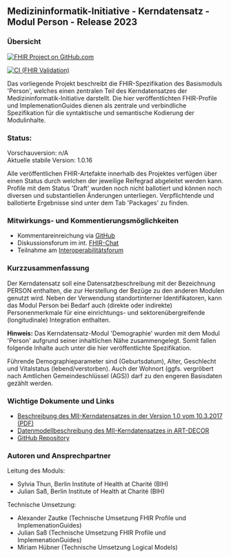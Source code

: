 ## Medizininformatik-Initiative - Kerndatensatz - Modul Person - Release 2023

### Übersicht

[![FHIR Project on GitHub.com](https://img.shields.io/badge/FHIR_project_on_GitHub.com-kerndatensatzmodul--person-green)](https://github.com/medizininformatik-initiative/kerndatensatzmodul-person/tree/master-1.x) 

[![CI (FHIR Validation)](https://github.com/medizininformatik-initiative/kerndatensatzmodul-person/actions/workflows/main.yml/badge.svg?branch=master-1.x)](https://github.com/medizininformatik-initiative/kerndatensatzmodul-person/actions/workflows/main.yml)

Das vorliegende Projekt beschreibt die FHIR-Spezifikation des Basismoduls 'Person', welches einen zentralen Teil des Kerndatensatzes der Medizininformatik-Initiative darstellt. Die hier veröffentlichten FHIR-Profile und ImplemenationGuides dienen als zentrale und verbindliche Spezifikation für die syntaktische und semantische Kodierung der Modulinhalte.

### Status:

Vorschauversion: n/A<br>
Aktuelle stabile Version: 1.0.16

Alle veröffentlichen FHIR-Artefakte innerhalb des Projektes verfügen über einen Status durch welchen der jeweilige Reifegrad abgeleitet werden kann.
Profile mit dem Status 'Draft' wurden noch nicht ballotiert und können noch diversen und substantiellen Änderungen unterliegen. Verpflichtende und ballotierte Ergebnisse sind unter dem Tab 'Packages' zu finden.

### Mitwirkungs- und Kommentierungsmöglichkeiten

* Kommentareinreichung via [GitHub](https://github.com/medizininformatik-initiative/kerndatensatzmodul-person/issues)
* Diskussionsforum im int. [FHIR-Chat](https://chat.fhir.org/#narrow/stream/179307-german.2Fmi-initiative)
* Teilnahme am [Interoperabilitätsforum](https://wiki.hl7.de/index.php?title=Interoperabilitätsforum)

### Kurzzusammenfassung

Der Kerndatensatz soll eine Datensatzbeschreibung mit der Bezeichnung PERSON enthalten, die zur Herstellung der Bezüge zu den anderen Modulen genutzt wird. Neben der Verwendung standortinterner Identifikatoren, kann das Modul Person bei Bedarf auch (direkte oder indirekte) Personenmerkmale für eine einrichtungs- und sektorenübergreifende (longitudinale) Integration enthalten.

**Hinweis:** Das Kerndatensatz-Modul 'Demographie' wurden mit dem Modul 'Person' aufgrund seiner inhaltlichen Nähe zusammengelegt. Somit fallen folgende Inhalte auch unter die hier veröffentlichte Spezifikation.

Führende Demographieparameter sind (Geburtsdatum), Alter, Geschlecht und Vitalstatus (lebend/verstorben). Auch der Wohnort (ggfs. vergröbert nach Amtlichen Gemeindeschlüssel (AGS)) darf zu den engeren Basisdaten gezählt werden.

### Wichtige Dokumente und Links
* [Beschreibung des MII-Kerndatensatzes in der Version 1.0 vom 10.3.2017 (PDF)](https://www.medizininformatik-initiative.de/sites/default/files/inline-files/MII_04_Kerndatensatz_1-0.pdf)
* [Datenmodellbeschreibung des MII-Kerndatensatzes in ART-DECOR](https://art-decor.org/art-decor/decor-project--mide-)
* [GitHub Repository](https://github.com/medizininformatik-initiative/kerndatensatzmodul-person)

### Autoren und Ansprechpartner

Leitung des Moduls:

* Sylvia Thun, Berlin Institute of Health at Charité (BIH)
* Julian Saß, Berlin Institute of Health at Charité (BIH)

Technische Umsetzung:

* Alexander Zautke (Technische Umsetzung FHIR Profile und ImplemenationGuides)
* Julian Saß (Technische Umsetzung FHIR Profile und ImplemenationGuides)
* Miriam Hübner (Technische Umsetzung Logical Models)